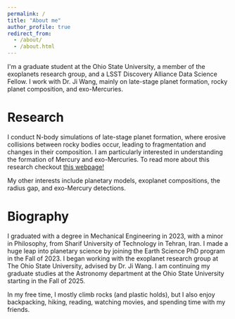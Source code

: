 ```yaml
---
permalink: /
title: "About me"
author_profile: true
redirect_from: 
  - /about/
  - /about.html
---
```


I'm a graduate student at the Ohio State University, a member of the exoplanets research group, and a LSST Discovery Alliance Data Science Fellow. I work with Dr. Ji Wang, mainly on late-stage planet formation, rocky planet composition, and exo-Mercuries.

Research
======
I conduct N-body simulations of late-stage planet formation, where erosive collisions between rocky bodies occur, leading to fragmentation and changes in their composition. I am particularly interested in understanding the formation of Mercury and exo-Mercuries. To read more about this research checkout [this webpage!](https://haniyehtajer.github.io/research/) 

My other interests include planetary models, exoplanet compositions, the radius gap, and exo-Mercury detections. 

Biography
====
I graduated with a degree in Mechanical Engineering in 2023, with a minor in Philosophy, from Sharif University of Technology in Tehran, Iran. I made a huge leap into planetary science by joining the Earth Science PhD program in the Fall of 2023. I began working with the exoplanet research group at The Ohio State University, advised by Dr. Ji Wang. I am continuing my graduate studies at the Astronomy department at the Ohio State University starting in the Fall of 2025.

In my free time, I mostly climb rocks (and plastic holds), but I also enjoy backpacking, hiking, reading, watching movies, and spending time with my friends.